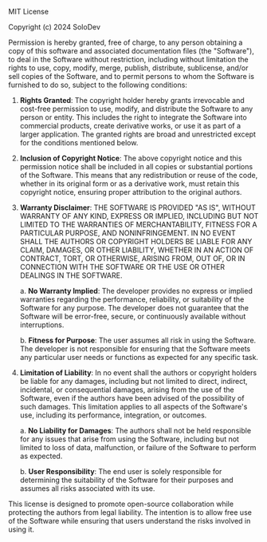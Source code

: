 MIT License

Copyright (c) 2024 SoloDev

Permission is hereby granted, free of charge, to any person obtaining a copy
of this software and associated documentation files (the "Software"), to deal
in the Software without restriction, including without limitation the rights
to use, copy, modify, merge, publish, distribute, sublicense, and/or sell
copies of the Software, and to permit persons to whom the Software is
furnished to do so, subject to the following conditions:

1. **Rights Granted**:
    The copyright holder hereby grants irrevocable and cost-free permission to use, modify, and distribute the Software to any person or entity. This includes the right to integrate the Software into commercial products, create derivative works, or use it as part of a larger application. The granted rights are broad and unrestricted except for the conditions mentioned below.

2. **Inclusion of Copyright Notice**:
    The above copyright notice and this permission notice shall be included in all copies or substantial portions of the Software. This means that any redistribution or reuse of the code, whether in its original form or as a derivative work, must retain this copyright notice, ensuring proper attribution to the original authors.

3. **Warranty Disclaimer**:
    THE SOFTWARE IS PROVIDED "AS IS", WITHOUT WARRANTY OF ANY KIND, EXPRESS OR IMPLIED, INCLUDING BUT NOT LIMITED TO THE WARRANTIES OF MERCHANTABILITY, FITNESS FOR A PARTICULAR PURPOSE, AND NONINFRINGEMENT. IN NO EVENT SHALL THE AUTHORS OR COPYRIGHT HOLDERS BE LIABLE FOR ANY CLAIM, DAMAGES, OR OTHER LIABILITY, WHETHER IN AN ACTION OF CONTRACT, TORT, OR OTHERWISE, ARISING FROM, OUT OF, OR IN CONNECTION WITH THE SOFTWARE OR THE USE OR OTHER DEALINGS IN THE SOFTWARE.
    
    a. **No Warranty Implied**:
       The developer provides no express or implied warranties regarding the performance, reliability, or suitability of the Software for any purpose. The developer does not guarantee that the Software will be error-free, secure, or continuously available without interruptions.
    
    b. **Fitness for Purpose**:
       The user assumes all risk in using the Software. The developer is not responsible for ensuring that the Software meets any particular user needs or functions as expected for any specific task.

4. **Limitation of Liability**:
    In no event shall the authors or copyright holders be liable for any damages, including but not limited to direct, indirect, incidental, or consequential damages, arising from the use of the Software, even if the authors have been advised of the possibility of such damages. This limitation applies to all aspects of the Software's use, including its performance, integration, or outcomes.
    
    a. **No Liability for Damages**:
       The authors shall not be held responsible for any issues that arise from using the Software, including but not limited to loss of data, malfunction, or failure of the Software to perform as expected.
    
    b. **User Responsibility**:
       The end user is solely responsible for determining the suitability of the Software for their purposes and assumes all risks associated with its use.

This license is designed to promote open-source collaboration while protecting the authors from legal liability. The intention is to allow free use of the Software while ensuring that users understand the risks involved in using it.

